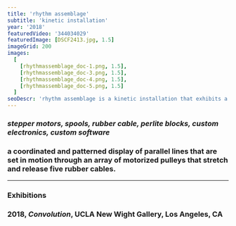 ```yaml
---
title: 'rhythm assemblage'
subtitle: 'kinetic installation'
year: '2018'
featuredVideo: '344034029'
featuredImage: [DSCF2413.jpg, 1.5]
imageGrid: 200
images:
  [
    [rhythmassemblage_doc-1.png, 1.5],
    [rhythmassemblage_doc-3.png, 1.5],
    [rhythmassemblage_doc-4.png, 1.5],
    [rhythmassemblage_doc-5.png, 1.5]
  ]
seoDescr: 'rhythm assemblage is a kinetic installation that exhibits a coordinated and patterned display of parallel lines that are set in motion through an array of motorized pulleys that stretch and release five rubber cables.'
---
```


### _stepper motors, spools, rubber cable, perlite blocks, custom electronics, custom software_

### a coordinated and patterned display of parallel lines that are set in motion through an array of motorized pulleys that stretch and release five rubber cables.

---

### **Exhibitions**

### 2018, _Convolution_, UCLA New Wight Gallery, Los Angeles, CA

